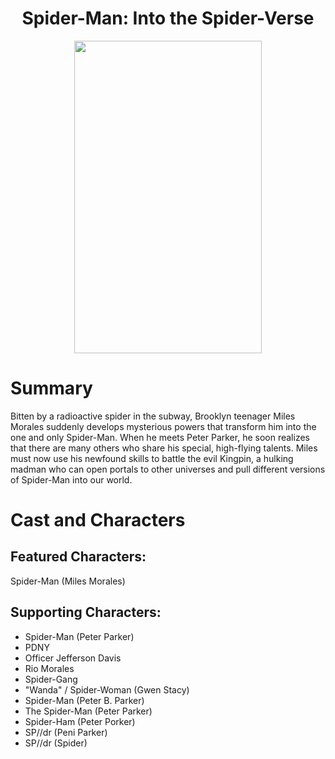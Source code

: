 <h1 align="center"> Spider-Man: Into the Spider-Verse
</h1>
<p align="center">
  <img src="https://static.wikia.nocookie.net/marveldatabase/images/e/ef/Spider-Man_Into_the_Spider-Verse_poster_003.jpg/revision/latest?cb=20181002154623"width="300" height="500">
</p>
  
# Summary
Bitten by a radioactive spider in the subway, Brooklyn teenager Miles Morales suddenly develops mysterious powers that transform him into the one and only Spider-Man. When he meets Peter Parker, he soon realizes that there are many others who share his special, high-flying talents. Miles must now use his newfound skills to battle the evil Kingpin, a hulking madman who can open portals to other universes and pull different versions of Spider-Man into our world.
# Cast and Characters
## Featured Characters:

Spider-Man (Miles Morales)

## Supporting Characters:
- Spider-Man (Peter Parker)
- PDNY 
- Officer Jefferson Davis 
- Rio Morales 
- Spider-Gang 
- "Wanda" / Spider-Woman (Gwen Stacy) 
- Spider-Man (Peter B. Parker) 
- The Spider-Man (Peter Parker) 
- Spider-Ham (Peter Porker)
- SP//dr (Peni Parker) 
- SP//dr (Spider)

